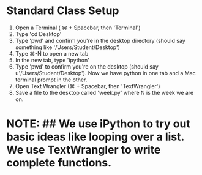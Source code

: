# Standard Class Setup
1. Open a Terminal ( &#8984; + Spacebar, then 'Terminal')
2. Type 'cd Desktop'
3. Type 'pwd' and confirm you're in the desktop directory (should say something like '/Users/Student/Desktop')
4. Type &#8984;-N to open a new tab
5. In the new tab, type 'ipython'
6. Type 'pwd' to confirm you're on the desktop (should say u'/Users/Student/Desktop'). Now we have python in one tab and a Mac terminal prompt in the other.
7. Open Text Wrangler (&#8984; + Spacebar, then 'TextWrangler')
8. Save a file to the desktop called 'week<N>.py' where N is the week we are on.  

# NOTE: ## We use iPython to try out basic ideas like looping over a list. We use TextWrangler to write complete functions.
